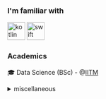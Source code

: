 ### I'm familiar with 
<img src="https://cdn.jsdelivr.net/gh/devicons/devicon/icons/kotlin/kotlin-original.svg" alt="kotlin" width="40" height="40"/> <img src="https://cdn.jsdelivr.net/gh/devicons/devicon/icons/swift/swift-original.svg" alt="swift" width="40" height="40"/> 
### Academics 
 🎓 Data Science (BSc) - @[IITM](https://ds.study.iitm.ac.in/student/24F3003750)
 
<details>
  <summary>miscellaneous</summary><br>
  
   [hyperskill-2024-wrapped](https://hyperskill.org/wrapped/year-2024/320311967)
</details>

